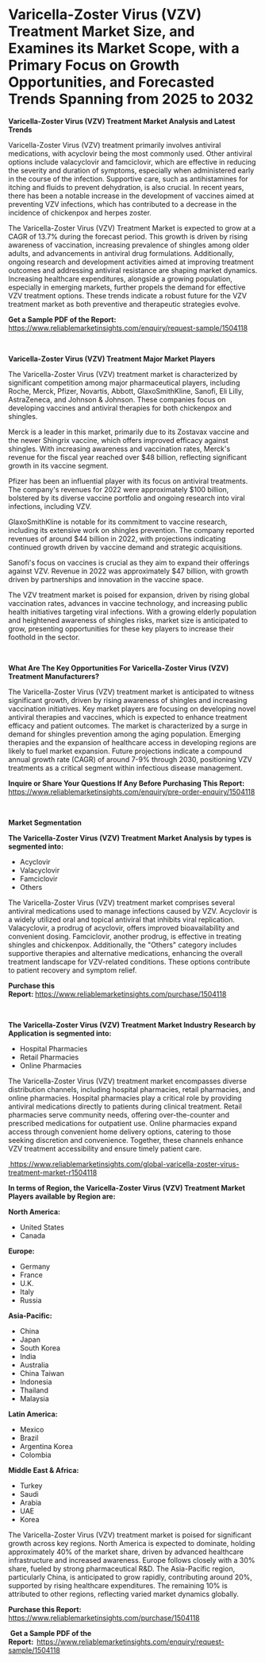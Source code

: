 <p><h1>Varicella-Zoster Virus (VZV) Treatment Market Size, and Examines its Market Scope, with a Primary Focus on Growth Opportunities, and Forecasted Trends Spanning from 2025 to 2032</h1></p><p><strong>Varicella-Zoster Virus (VZV) Treatment Market Analysis and Latest Trends</strong></p>
<p><p>Varicella-Zoster Virus (VZV) treatment primarily involves antiviral medications, with acyclovir being the most commonly used. Other antiviral options include valacyclovir and famciclovir, which are effective in reducing the severity and duration of symptoms, especially when administered early in the course of the infection. Supportive care, such as antihistamines for itching and fluids to prevent dehydration, is also crucial. In recent years, there has been a notable increase in the development of vaccines aimed at preventing VZV infections, which has contributed to a decrease in the incidence of chickenpox and herpes zoster.</p><p>The Varicella-Zoster Virus (VZV) Treatment Market is expected to grow at a CAGR of 13.7% during the forecast period. This growth is driven by rising awareness of vaccination, increasing prevalence of shingles among older adults, and advancements in antiviral drug formulations. Additionally, ongoing research and development activities aimed at improving treatment outcomes and addressing antiviral resistance are shaping market dynamics. Increasing healthcare expenditures, alongside a growing population, especially in emerging markets, further propels the demand for effective VZV treatment options. These trends indicate a robust future for the VZV treatment market as both preventive and therapeutic strategies evolve.</p></p>
<p><strong>Get a Sample PDF of the Report:&nbsp;</strong> <a href="https://www.reliablemarketinsights.com/enquiry/request-sample/1504118?utm_campaign=3361&utm_medium=2&utm_source=Github&utm_content=ia&utm_term=13042025&utm_id=varicella-zoster-virus-vzv-treatment">https://www.reliablemarketinsights.com/enquiry/request-sample/1504118</a></p>
<p>&nbsp;</p>
<p><strong>Varicella-Zoster Virus (VZV) Treatment Major Market Players</strong></p>
<p><p>The Varicella-Zoster Virus (VZV) treatment market is characterized by significant competition among major pharmaceutical players, including Roche, Merck, Pfizer, Novartis, Abbott, GlaxoSmithKline, Sanofi, Eli Lilly, AstraZeneca, and Johnson & Johnson. These companies focus on developing vaccines and antiviral therapies for both chickenpox and shingles.</p><p>Merck is a leader in this market, primarily due to its Zostavax vaccine and the newer Shingrix vaccine, which offers improved efficacy against shingles. With increasing awareness and vaccination rates, Merck's revenue for the fiscal year reached over $48 billion, reflecting significant growth in its vaccine segment.</p><p>Pfizer has been an influential player with its focus on antiviral treatments. The company's revenues for 2022 were approximately $100 billion, bolstered by its diverse vaccine portfolio and ongoing research into viral infections, including VZV.</p><p>GlaxoSmithKline is notable for its commitment to vaccine research, including its extensive work on shingles prevention. The company reported revenues of around $44 billion in 2022, with projections indicating continued growth driven by vaccine demand and strategic acquisitions.</p><p>Sanofi's focus on vaccines is crucial as they aim to expand their offerings against VZV. Revenue in 2022 was approximately $47 billion, with growth driven by partnerships and innovation in the vaccine space.</p><p>The VZV treatment market is poised for expansion, driven by rising global vaccination rates, advances in vaccine technology, and increasing public health initiatives targeting viral infections. With a growing elderly population and heightened awareness of shingles risks, market size is anticipated to grow, presenting opportunities for these key players to increase their foothold in the sector.</p></p>
<p>&nbsp;</p>
<p><strong>What Are The Key Opportunities For Varicella-Zoster Virus (VZV) Treatment Manufacturers?</strong></p>
<p><p>The Varicella-Zoster Virus (VZV) treatment market is anticipated to witness significant growth, driven by rising awareness of shingles and increasing vaccination initiatives. Key market players are focusing on developing novel antiviral therapies and vaccines, which is expected to enhance treatment efficacy and patient outcomes. The market is characterized by a surge in demand for shingles prevention among the aging population. Emerging therapies and the expansion of healthcare access in developing regions are likely to fuel market expansion. Future projections indicate a compound annual growth rate (CAGR) of around 7-9% through 2030, positioning VZV treatments as a critical segment within infectious disease management.</p></p>
<p><strong>Inquire or Share Your Questions If Any Before Purchasing This Report:</strong> <a href="https://www.reliablemarketinsights.com/enquiry/pre-order-enquiry/1504118?utm_campaign=3361&utm_medium=2&utm_source=Github&utm_content=ia&utm_term=13042025&utm_id=varicella-zoster-virus-vzv-treatment">https://www.reliablemarketinsights.com/enquiry/pre-order-enquiry/1504118</a></p>
<p>&nbsp;</p>
<p><strong>Market Segmentation</strong></p>
<p><strong>The Varicella-Zoster Virus (VZV) Treatment Market Analysis by types is segmented into:</strong></p>
<p><ul><li>Acyclovir</li><li>Valacyclovir</li><li>Famciclovir</li><li>Others</li></ul></p>
<p><p>The Varicella-Zoster Virus (VZV) treatment market comprises several antiviral medications used to manage infections caused by VZV. Acyclovir is a widely utilized oral and topical antiviral that inhibits viral replication. Valacyclovir, a prodrug of acyclovir, offers improved bioavailability and convenient dosing. Famciclovir, another prodrug, is effective in treating shingles and chickenpox. Additionally, the "Others" category includes supportive therapies and alternative medications, enhancing the overall treatment landscape for VZV-related conditions. These options contribute to patient recovery and symptom relief.</p></p>
<p><strong>Purchase this Report:&nbsp;</strong><a href="https://www.reliablemarketinsights.com/purchase/1504118?utm_campaign=3361&utm_medium=2&utm_source=Github&utm_content=ia&utm_term=13042025&utm_id=varicella-zoster-virus-vzv-treatment">https://www.reliablemarketinsights.com/purchase/1504118</a></p>
<p>&nbsp;</p>
<p><strong>The Varicella-Zoster Virus (VZV) Treatment Market Industry Research by Application is segmented into:</strong></p>
<p><ul><li>Hospital Pharmacies</li><li>Retail Pharmacies</li><li>Online Pharmacies</li></ul></p>
<p><p>The Varicella-Zoster Virus (VZV) treatment market encompasses diverse distribution channels, including hospital pharmacies, retail pharmacies, and online pharmacies. Hospital pharmacies play a critical role by providing antiviral medications directly to patients during clinical treatment. Retail pharmacies serve community needs, offering over-the-counter and prescribed medications for outpatient use. Online pharmacies expand access through convenient home delivery options, catering to those seeking discretion and convenience. Together, these channels enhance VZV treatment accessibility and ensure timely patient care.</p></p>
<p><a href="https://www.reliablemarketinsights.com/global-varicella-zoster-virus-treatment-market-r1504118?utm_campaign=3361&utm_medium=2&utm_source=Github&utm_content=ia&utm_term=13042025&utm_id=varicella-zoster-virus-vzv-treatment">&nbsp;https://www.reliablemarketinsights.com/global-varicella-zoster-virus-treatment-market-r1504118</a></p>
<p><strong>In terms of Region, the Varicella-Zoster Virus (VZV) Treatment Market Players available by Region are:</strong></p>
<p>
    <p> <strong> North America: </strong>
        <ul>
            <li>United States</li>
            <li>Canada</li>
        </ul>
        </p> 
    <p> <strong> Europe: </strong>
        <ul>
            <li>Germany</li>
            <li>France</li>
            <li>U.K.</li>
            <li>Italy</li>
            <li>Russia</li>
        </ul>
        </p> 
    <p> <strong> Asia-Pacific: </strong>
        <ul>
            <li>China</li>
            <li>Japan</li>
            <li>South Korea</li>
            <li>India</li>
            <li>Australia</li>
            <li>China Taiwan</li>
            <li>Indonesia</li>
            <li>Thailand</li>
            <li>Malaysia</li>
        </ul>
        </p> 
    <p> <strong> Latin America: </strong>
        <ul>
            <li>Mexico</li>
            <li>Brazil</li>
            <li>Argentina Korea</li>
            <li>Colombia</li>
        </ul>
        </p> 
    <p> <strong> Middle East & Africa: </strong>
        <ul>
            <li>Turkey</li>
            <li>Saudi</li>
            <li>Arabia</li>
            <li>UAE</li>
            <li>Korea</li>
        </ul>
    </p>
    </p>
<p><p>The Varicella-Zoster Virus (VZV) treatment market is poised for significant growth across key regions. North America is expected to dominate, holding approximately 40% of the market share, driven by advanced healthcare infrastructure and increased awareness. Europe follows closely with a 30% share, fueled by strong pharmaceutical R&D. The Asia-Pacific region, particularly China, is anticipated to grow rapidly, contributing around 20%, supported by rising healthcare expenditures. The remaining 10% is attributed to other regions, reflecting varied market dynamics globally.</p></p>
<p><strong>Purchase this Report: </strong><a href="https://www.reliablemarketinsights.com/purchase/1504118?utm_campaign=3361&utm_medium=2&utm_source=Github&utm_content=ia&utm_term=13042025&utm_id=varicella-zoster-virus-vzv-treatment">https://www.reliablemarketinsights.com/purchase/1504118</a></p>
<p>&nbsp;<strong>Get a Sample PDF of the Report:&nbsp;&nbsp;</strong><a href="https://www.reliablemarketinsights.com/enquiry/request-sample/1504118?utm_campaign=3361&utm_medium=2&utm_source=Github&utm_content=ia&utm_term=13042025&utm_id=varicella-zoster-virus-vzv-treatment">https://www.reliablemarketinsights.com/enquiry/request-sample/1504118</a></p>
<p><strong></strong></p>
<p><p></p><p></p><p></p></p>